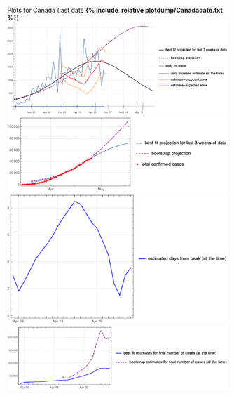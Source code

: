 Plots for Canada (last date **{% include_relative plotdump/Canadadate.txt %}**)
![](plotdump/Canadagraf.png)
![](plotdump/Canadaloggraf.png)
![](plotdump/Canadadfgraf.png)
![](plotdump/Canadafinalplot.png)
